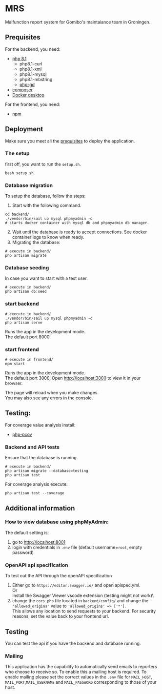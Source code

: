 # MRS
Malfunction report system for Gomibo's maintaiance team in Groningen.

## Prequisites
For the backend, you need:
- [php 8.1](https://www.php.net/manual/en/install.php)
  - php8.1-curl
  - php8.1-xml
  - php8.1-mysql
  - php8.1-mbstring
  - [php-gd](https://www.php.net/manual/en/book.image.php)
- [composer](https://getcomposer.org/download/)
- [Docker desktop](https://www.docker.com/products/docker-desktop/)

For the frontend, you need:
- [npm](https://docs.npmjs.com/downloading-and-installing-node-js-and-npm)

## Deployment
Make sure you meet all the [prequisites](#prequisites) to deploy the application.
### The setup
first off, you want to run the `setup.sh`.
```
bash setup.sh
```
### Database migration
To setup the database, follow the steps:
1. Start with the following command.
```
cd backend/
./vendor/bin/sail up mysql phpmyadmin -d
# starts docker container with mysql db and phpmyadmin db manager.
```
2. Wait until the database is ready to accept connections. See docker container logs to know when ready.
3. Migrating the database:
```
# execute in backend/
php artisan migrate
```

### Database seeding
In case you want to start with a test user.
```
# execute in backend/
php artisan db:seed
```

### start backend
```
# execute in backend/
./vendor/bin/sail up mysql phpmyadmin -d 
php artisan serve
```
Runs the app in the development mode.\
The default port 8000.


### start frontend
```
# execute in frontend/
npm start
```
Runs the app in the development mode.\
The default port 3000, Open [http://localhost:3000](http://localhost:3000) to view it in your browser.

The page will reload when you make changes.\
You may also see any errors in the console.


## Testing:

For coverage value analysis install:
- [php-pcov](https://github.com/krakjoe/pcov/blob/develop/INSTALL.md)

### Backend and API tests

Ensure that the database is running.
```
# execute in backend/
php artisan migrate --database=testing
php artisan test
```
For coverage analysis execute:
```
php artisan test --coverage
```


## Additional information

### How to view database using phpMyAdmin:
The default setting is:
1. go to [http://localhost:8001](http://localhost:8001)
2. login with credentials in `.env` file (default username=`root`, empty password)

### OpenAPI api specification
To test out the API through the openAPI specification 
1. Either go to `https://editor.swagger.io/` and open apispec.yml.\
Or\
Install the Swagger Viewer vscode extension (testing might not work)\
2. change the `cors.php` file located in `backend/config/` and change the `'allowed_origins'` value to `'allowed_origins' => ['*']`.\
This allows any location to send requests to your backend. For security reasons, set the value back to your frontend url.


## Testing
You can test the api if you have the backend and database running.


### Mailing
This application has the capability to automatically send emails to reporters who choose to receive so. To enable this a mailing host is required. To enable mailing please set the correct values in the `.env` file for `MAIL_HOST`, `MAIL_PORT`,`MAIL_USERNAME` and `MAIL_PASSWORD` corresponding to those of your host.
